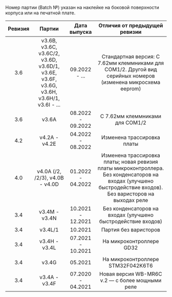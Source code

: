 Номер партии (Batch №) указан на наклейке на боковой поверхности корпуса или на печатной плате.

| Ревизия  |                                          Партии                                          |    Дата выпуска    |                                                                    Отличия от предыдущей ревизии                                                                    |
|:--------:|:----------------------------------------------------------------------------------------:|:------------------:|:-------------------------------------------------------------------------------------------------------------------------------------------------------------------:|
| 3.6      | v3.6B, v3.6C, v3.6C/2, v3.6D, v3.6D/1, v3.6E, v3.6F, v3.6G, v3.6H, v3.6H/1, v3.6I - ...  | 09.2022 - ...      | Стандартная версия:  С 7.62мм клеммниками для COM1/2. Другой вид серийных номеров (изменена микросхема eeprom)                                                   |
| 3.6      | v3.6A                                                                                    | 08.2022 - 09.2022  |   С 7.62мм клеммниками для COM1/2                                                                                                                                   |
| 4.2      | v4.2A - v4.2E                                                                            | 04.2022 - 08.2022  |   Изменена трассировка платы                                                                                                                                        |
| 4.0      | v4.0A (/2, /2/3), v4.0B - v4.0D                                                          | 01.2022 - 04.2022  |   Изменена трассировка платы; новая ревизия платы микроконтроллера. Без конденсаторов на входах (улучшено быстродействие входов). Без варисторов на выходах реле  |
| 3.4      | v3.4M - v3.4N                                                                            | 10.2021 - 12.2021  |   Без конденсаторов на входах (улучшено быстродействие входов)                                                                                                      |
| 3.4      | v3.4L/1                                                                                  | 10.2021            |   Партия без варисторов                                                                                                                                             |
| 3.4      | v3.4H - v3.4L                                                                            | 07.2021 - 10.2021  |   На микроконтроллере GD32                                                                                                                                          |
| 3.4      | v3.4G                                                                                    | 05.2021            |   На микроконтроллере STM32F042K6T6                                                                                                                                 |
| 3.4      | v3.4A - v3.4F                                                                            | 07.2020 - 04.2021  |   Новая версия WB-MR6C v.2 — с более мощными реле                                                                                                                   |
